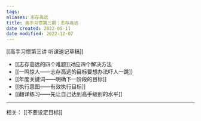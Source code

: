 ```yaml
---
tags: 
aliases: 志存高远
title: 高手习惯第三期：志存高远
date created: 2022-05-11
date modified: 2022-12-07
---
```


[[高手习惯第三讲 听课速记草稿]]

- [[志存高远的四个难题]]对应四个解决方法
- [[一鸣惊人——志存高远的目标要想办法吓人一跳]]
- [[年度关键词——明确下一阶段的目标]]
- [[执行意图——有效执行目标]]
- [[翻译练习——先让自己达到高手级别的水平]]


---
相关：
[[不要设定目标]]
